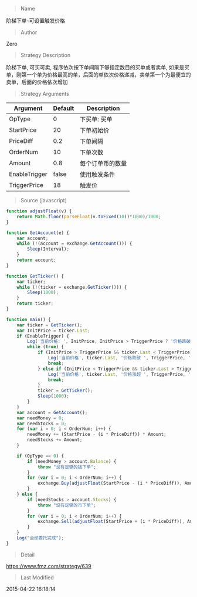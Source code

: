 
> Name

阶梯下单-可设置触发价格

> Author

Zero

> Strategy Description

阶梯下单, 可买可卖, 程序依次按下单间隔下够指定数目的买单或者卖单, 如果是买单，刚第一个单为价格最高的单，后面的单依次价格递减，卖单第一个为最便宜的卖单，后面的价格依次增加

> Strategy Arguments



|Argument|Default|Description|
|----|----|----|
|OpType|0|下买单: 买单|卖单|
|StartPrice|20|下单初始价|
|PriceDiff|0.2|下单间隔|
|OrderNum|10|下单次数|
|Amount|0.8|每个订单币的数量|
|EnableTrigger|false|使用触发条件|
|TriggerPrice|18|触发价|


> Source (javascript)

``` javascript
function adjustFloat(v) {
    return Math.floor(parseFloat(v.toFixed(10))*1000)/1000;
}

function GetAccount(e) {
    var account;
    while (!(account = exchange.GetAccount())) {
        Sleep(Interval);
    }
    return account;
}

function GetTicker() {
    var ticker;
    while (!(ticker = exchange.GetTicker())) {
        Sleep(1000);
    }
    return ticker;
}

function main() {
    var ticker = GetTicker();
    var InitPrice = ticker.Last;
    if (EnableTrigger) {
        Log('当前价格: ', InitPrice, InitPrice > TriggerPrice ? '价格跌破' : '价格涨超', TriggerPrice, '时触发阶梯下单');
        while (true) {
            if (InitPrice > TriggerPrice && ticker.Last < TriggerPrice) {
                Log('当前价格', ticker.Last, '价格跌破 ', TriggerPrice, '元, 开始下单');
                break;
            } else if (InitPrice < TriggerPrice && ticker.Last > TriggerPrice) {
                Log('当前价格', ticker.Last, '价格涨超 ', TriggerPrice, '元, 开始下单');
                break;
            }
            ticker = GetTicker();
            Sleep(1000);
        }
    }
    var account = GetAccount();
    var needMoney = 0;
    var needStocks = 0;
    for (var i = 0; i < OrderNum; i++) {
        needMoney += (StartPrice - (i * PriceDiff)) * Amount;
        needStocks += Amount;
    }

    if (OpType == 0) {
        if (needMoney > account.Balance) {
            throw "没有足够的钱下单";
        }
        for (var i = 0; i < OrderNum; i++) {
            exchange.Buy(adjustFloat(StartPrice - (i * PriceDiff)), Amount);
        }
    } else {
        if (needStocks > account.Stocks) {
            throw "没有足够的币下单";
        }
        for (var i = 0; i < OrderNum; i++) {
            exchange.Sell(adjustFloat(StartPrice + (i * PriceDiff)), Amount);
        }        
    }
    Log("全部委托完成");
}
```

> Detail

https://www.fmz.com/strategy/639

> Last Modified

2015-04-22 16:18:14
